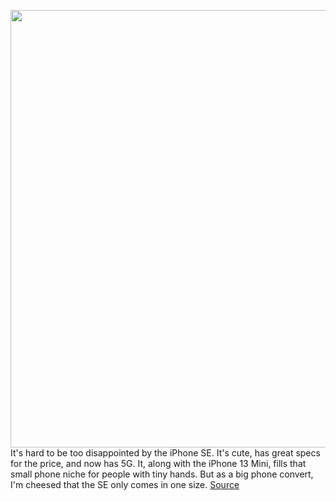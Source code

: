 <img src='https://cdn.vox-cdn.com/thumbor/MG1QIzCbhYM1vZo45tPNLyQAsuo=/0x0:2040x1360/1200x800/filters:focal(857x517:1183x843)/cdn.vox-cdn.com/uploads/chorus_image/image/70604896/vpavic_042020_3980_0037.0.jpg' width='700px' /><br/>
It's hard to be too disappointed by the iPhone SE. It's cute, has great specs for the price, and now has 5G. It, along with the iPhone 13 Mini, fills that small phone niche for people with tiny hands. But as a big phone convert, I'm cheesed that the SE only comes in one size.
<a href='https://www.theverge.com/2022/3/10/22967827/apple-iphone-se-bigger-smartphone'> Source <a/>